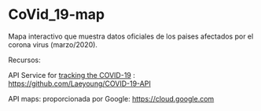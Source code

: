 # CoVid_19-map

Mapa interactivo que muestra datos oficiales de los paises afectados por el corona virus (marzo/2020).

Recursos:

API Service for [tracking the COVID-19](https://www.arcgis.com/apps/opsdashboard/index.html#/bda7594740fd40299423467b48e9ecf6 'tracking the COVID-19') : https://github.com/Laeyoung/COVID-19-API

API maps: proporcionada por Google: https://cloud.google.com
